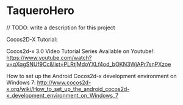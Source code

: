 TaqueroHero
===========

// TODO: write a description for this project

Cocos2D-X Tutorial:

Cocos2d-x 3.0 Video Tutorial Series Available on Youtube!:
https://www.youtube.com/watch?v=qXqgSNUf9Cc&list=PLRtjMdoYXLf4od_bOKN3WjAPr7snPXzoe

How to set up the Android Cocos2d-x development environment on Windows 7:
http://www.cocos2d-x.org/wiki/How_to_set_up_the_android_cocos2d-x_development_environment_on_Windows_7
